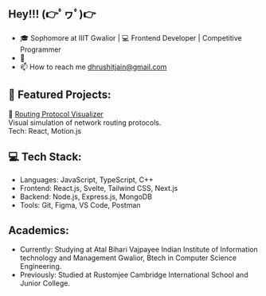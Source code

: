 <h2>Hey!!! (👉ﾟヮﾟ)👉</h2>

- 🎓 Sophomore at IIIT Gwalior | 💻 Frontend Developer | Competitive Programmer
- 🎯
- 📫 How to reach me dhrushitjain@gmail.com

<h2>📌 Featured Projects:</h2>

🔗 [Routing Protocol Visualizer](https://github.com/yourusername/link-state-routing)  
Visual simulation of network routing protocols.  
Tech: React, Motion.js


<h2>💻 Tech Stack:</h2>

- Languages: JavaScript, TypeScript, C++
- Frontend: React.js, Svelte, Tailwind CSS, Next.js
- Backend: Node.js, Express.js, MongoDB
- Tools: Git, Figma, VS Code, Postman

<h2>Academics:</h2>

- Currently: Studying at Atal Bihari Vajpayee Indian Institute of Information technology and Management Gwalior, Btech in Computer Science Engineering.
- Previously: Studied at Rustomjee Cambridge International School and Junior College.


<!---
ZodiacT3rr0r/ZodiacT3rr0r is a ✨ special ✨ repository because its `README.md` (this file) appears on your GitHub profile.
You can click the Preview link to take a look at your changes.
--->

